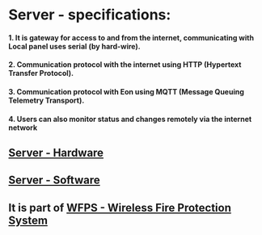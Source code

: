 # Server - specifications:
#### 1. It is gateway for access to and from the internet, communicating with Local panel uses serial (by hard-wire).
#### 2. Communication protocol with the internet using HTTP (Hypertext Transfer Protocol).
#### 3. Communication protocol with Eon using MQTT (Message Queuing Telemetry Transport).
#### 4. Users can also monitor status and changes remotely via the internet network

## [Server - Hardware](https://github.com/slametsampon/WFPS/blob/main/Server/Server-HW.jpg)

## [Server - Software](https://github.com/slametsampon/WFPS/blob/main/Server/ServerClassDiagram.jpg)
## It is part of [WFPS - Wireless Fire Protection System](https://github.com/slametsampon/WFPS)